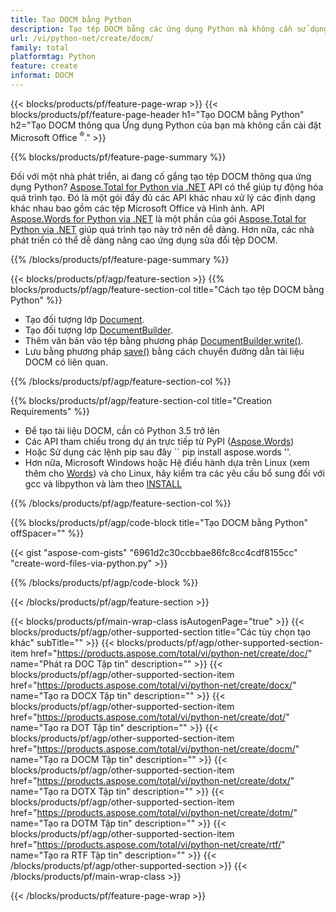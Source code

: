 ```yaml
---
title: Tạo DOCM bằng Python
description: Tạo tệp DOCM bằng các ứng dụng Python mà không cần sử dụng Microsoft Word. 
url: /vi/python-net/create/docm/
family: total
platformtag: Python
feature: create
informat: DOCM
---
```

{{< blocks/products/pf/feature-page-wrap >}}
{{< blocks/products/pf/feature-page-header h1="Tạo DOCM bằng Python" h2="Tạo DOCM thông qua Ứng dụng Python của bạn mà không cần cài đặt Microsoft Office <sup>&reg;</sup>." >}}

{{% blocks/products/pf/feature-page-summary %}}

Đối với một nhà phát triển, ai đang cố gắng tạo tệp DOCM thông qua ứng dụng Python? [Aspose.Total for Python via .NET](https://products.aspose.com/total/python-net/) API có thể giúp tự động hóa quá trình tạo. Đó là một gói đầy đủ các API khác nhau xử lý các định dạng khác nhau bao gồm các tệp Microsoft Office và Hình ảnh. API [Aspose.Words for Python via .NET](https://products.aspose.com/words/python-net/) là một phần của gói [Aspose.Total for Python via .NET](https://products.aspose.com/total/python-net/) giúp quá trình tạo này trở nên dễ dàng. Hơn nữa, các nhà phát triển có thể dễ dàng nâng cao ứng dụng sửa đổi tệp DOCM. 

{{% /blocks/products/pf/feature-page-summary %}}

{{< blocks/products/pf/agp/feature-section >}}
{{% blocks/products/pf/agp/feature-section-col title="Cách tạo tệp DOCM bằng Python" %}}

- Tạo đối tượng lớp [Document](https://reference.aspose.com/words/python-net/aspose.words/document/).
- Tạo đối tượng lớp [DocumentBuilder](https://reference.aspose.com/words/python-net/aspose.words/documentbuilder/).
- Thêm văn bản vào tệp bằng phương pháp [DocumentBuilder.write()](https://reference.aspose.com/words/python-net/aspose.words/documentbuilder/write/).
- Lưu bằng phương pháp [save()](https://reference.aspose.com/words/python-net/aspose.words/document/save/) bằng cách chuyển đường dẫn tài liệu DOCM có liên quan.

{{% /blocks/products/pf/agp/feature-section-col %}}

{{% blocks/products/pf/agp/feature-section-col title="Creation Requirements" %}}

- Để tạo tài liệu DOCM, cần có Python 3.5 trở lên
- Các API tham chiếu trong dự án trực tiếp từ PyPI ([Aspose.Words](https://pypi.org/project/aspose-words/)) 
- Hoặc Sử dụng các lệnh pip sau đây `` pip install aspose.words ''. 
- Hơn nữa, Microsoft Windows hoặc Hệ điều hành dựa trên Linux (xem thêm cho [Words](https://docs.aspose.com/words/python-net/system-requirements/)) và cho Linux, hãy kiểm tra các yêu cầu bổ sung đối với gcc và libpython và làm theo [INSTALL](https://docs.aspose.com/words/python-net/installation/) 

{{% /blocks/products/pf/agp/feature-section-col %}}

{{% blocks/products/pf/agp/code-block title="Tạo DOCM bằng Python" offSpacer="" %}}

{{< gist "aspose-com-gists" "6961d2c30ccbbae86fc8cc4cdf8155cc" "create-word-files-via-python.py" >}}

{{% /blocks/products/pf/agp/code-block %}}

{{< /blocks/products/pf/agp/feature-section >}}

{{< blocks/products/pf/main-wrap-class isAutogenPage="true" >}}
{{< blocks/products/pf/agp/other-supported-section title="Các tùy chọn tạo khác" subTitle="" >}}
{{< blocks/products/pf/agp/other-supported-section-item href="https://products.aspose.com/total/vi/python-net/create/doc/" name="Phát ra DOC Tập tin" description="" >}}
{{< blocks/products/pf/agp/other-supported-section-item href="https://products.aspose.com/total/vi/python-net/create/docx/" name="Tạo ra DOCX Tập tin" description="" >}}
{{< blocks/products/pf/agp/other-supported-section-item href="https://products.aspose.com/total/vi/python-net/create/dot/" name="Tạo ra DOT Tập tin" description="" >}}
{{< blocks/products/pf/agp/other-supported-section-item href="https://products.aspose.com/total/vi/python-net/create/docm/" name="Tạo ra DOCM Tập tin" description="" >}}
{{< blocks/products/pf/agp/other-supported-section-item href="https://products.aspose.com/total/vi/python-net/create/dotx/" name="Tạo ra DOTX Tập tin" description="" >}}
{{< blocks/products/pf/agp/other-supported-section-item href="https://products.aspose.com/total/vi/python-net/create/dotm/" name="Tạo ra DOTM Tập tin" description="" >}}
{{< blocks/products/pf/agp/other-supported-section-item href="https://products.aspose.com/total/vi/python-net/create/rtf/" name="Tạo ra RTF Tập tin" description="" >}}
{{< /blocks/products/pf/agp/other-supported-section >}}
{{< /blocks/products/pf/main-wrap-class >}}

{{< /blocks/products/pf/feature-page-wrap >}}